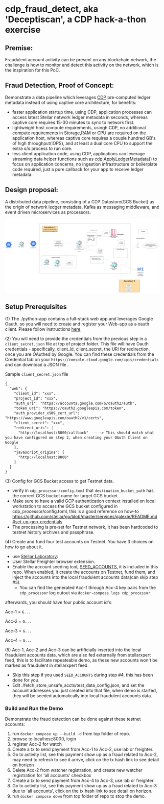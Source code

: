 # cdp_fraud_detect, aka 'Deceptiscan', a CDP hack-a-thon exercise 

## Premise:
Fraudulent account activity can be present on any blockchain network, the challenge is how to monitor and detect this activity on the network, which is the inspiration for this PoC. 

## Fraud Detection, Proof of Concept:
Demonstrate a data pipeline which leverages [CDP](https://stellar.org/blog/developers/composable-data-platform) pre-computed ledger metadata instead of using captive core architecture, for benefits:
* faster application startup time, using CDP, application processes can access latest Stellar network ledger metadata in seconds, whereas captive core requires 15-30 minutes to sync to network first. 
* lightweight host compute requirements, usingh CDP, no additional compute requirements in Storage,RAM or CPU are required on the application host, whereas captive core requires a couple hundred GB's of high throughput(IOPS), and at least a dual core CPU to support the extra o/s process to run core.
* less client application code,  using CDP, applications can leverage streaming data helper functions such as [cdp.ApplyLedgerMetadata()](https://github.com/stellar/go/blob/master/ingest/cdp/producer.go#L89) to focus on application concerns, no ingestion infrastructure or boilerplate code required, just a pure callback for your app to receive ledger metadata.
  

## Design proposal:

A distributed data pipeline, consisting of a CDP Datastore(GCS Bucket) as the origin of network ledger metadata, Kafka as messaging middleware, and event driven microservices as processors.

![data pipeline](./design.png)

## Setup Prerequisites
(1) The ./python-app contains a full-stack web app and leverages Google Oauth, so you will need to create and register your Web-app as a oauth client. Please follow instructions [here](https://www.youtube.com/shorts/WABhO9KsOpU)
  
(2) You will need to provide the credentials from the previous step in a `client_secret.json` file at top of project folder.
This file will have Oauth credentials - specifically, client_id, client_secret, the URI for redirection, once you are OAuthed by Google. You can find these credentials from the Credential tab on your `https://console.cloud.google.com/apis/credentials` and can download a JSON file .

Sample `client_secret.json` file

```commandline
{
  "web": {
    "client_id": "xxx",
    "project_id": "xxx",
    "auth_uri": "https://accounts.google.com/o/oauth2/auth",
    "token_uri": "https://oauth2.googleapis.com/token",
    "auth_provider_x509_cert_url": "https://www.googleapis.com/oauth2/v1/certs",
    "client_secret": "xxx",
    "redirect_uris": [
      "http://localhost:8000/callback"   ---> This should match what you have configured on step 2, when creating your OAuth Client on Google
    ],
    "javascript_origins": [
      "http://localhost:8000"
    ]
  }
}
```
  
(3) Config for GCS Bucket access to get Testnet data.
  * verify in `cdp_processor/config.toml` that `destination_bucket_path` has the correct GCS bucket name for target GCS bucket.
  * Make sure to have a valid GCP authentication context installed on local workstation to access the GCS bucket configured in cdp_processor/config.toml, this is a good reference on how-to https://github.com/stellar/go/blob/master/services/galexie/README.md#set-up-gcp-credentials 
  * The processing is pre-set for Testnet network, it has been hardcoded to testnet history archives and passphrase.
  
(4) Create and fund four test accounts on Testnet. You have 3 choices on how to go about it.
  * use [Stellar Laboratory](https://lab.stellar.org/account/create?$=network$id=testnet&label=Testnet&horizonUrl=https:////horizon-testnet.stellar.org&rpcUrl=https:////soroban-testnet.stellar.org&passphrase=Test%20SDF%20Network%20/;%20September%202015;&endpoints$params$order=desc&limit=200;;&transaction$build$operations@$operation_type=&params@;;):
  * User Stellar Freighter browser extension.
  * Enable the account seeding tool, [SEED_ACCOUNTS](./docker-compose.yml#L55), it is included in this repo. When enabled, it create the accounts on Testnet, fund them, and inject the accounts into the local fraudulent accounts data(can skip step #5). 
     * You can find the generated Acc-1 through Acc-4 key pairs from the  `cdp_processor` log outout via `docker-compose logs cdp_processor`.

  afterwards, you should have four public account id's:

  Acc-1 = `G...`

  Acc-2 = `G...`

  Acc-3 = `G...`

  Acc-4 = `G...`

(5) Acc-1, Acc-2 and Acc-3 can be artificially inserted into the local fraudulent accounts data, which are also fed externally from stellarxpert feed, this is to facilitate repeateable demo, as these new accounts won't be marked as fraudulent in stellarxpert feed. 
  * Skip this step if you used `SEED_ACCOUNTS` during step #4, this has been done for you.
  * Edit ./fetch_store_unsafe_accts/test_data_config.json, and set the account addresses you just created into that file, when demo is started, they will be seeded automatically into local fraudulent accounts data.
  

### Build and Run the Demo

Demonstrate the fraud detection can be done against these testnet accounts:

1. run `docker compose up --build -d` from top folder of repo.
2. browse to localhost:8000, login
3. register Acc-2 for watch
4. Create a tx to send payment from Acc-1 to Acc-2, use lab or freighter. 
5. Go to activity list, see this payment show up as a fraud related to Acc-2, may need to refresh to see it arrive, click on the tx hash link to see detail on horizon
6. Delete Acc-2 from watcher registration, and create new watcher registration for 'all accounts' checkbox
7. Create a tx to send payment from Acc-4 to Acc-3, use lab or freighter.
8. Go to activity list, see this payment show up as a fraud related to Acc-3 due to 'all accounts', click on the tx hash link to see detail on horizon.
9. run `docker compose down` from top folder of repo to stop the demo.